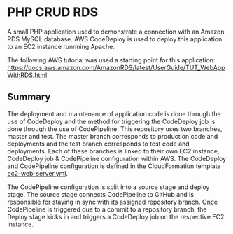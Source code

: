 # PHP CRUD RDS

A small PHP application used to demonstrate a connection with an Amazon RDS MySQL database. AWS CodeDeploy is used to deploy this application to an EC2 instance runnning Apache.

The following AWS tutorial was used a starting point for this application:
<https://docs.aws.amazon.com/AmazonRDS/latest/UserGuide/TUT_WebAppWithRDS.html>

## Summary

The deployment and maintenance of application code is done through the use of CodeDeploy and the method for triggering the CodeDeploy job is done through the use of CodePipeline. This repository uses two branches, master and test. The master branch corresponds to production code and deployments and the test branch corresponds to test code and deployments. Each of these branches is linked to their own EC2 instance, CodeDeploy job & CodePipeline configuration within AWS. The CodeDeploy and CodePipeline configuration is defined in the CloudFormation template [ec2-web-server.yml](https://github.com/jason4151/cloudformation/blob/master/ec2-web-server.yml).

The CodePipeline configuration is split into a source stage and deploy stage. The source stage connects CodePipeline to GitHub and is responsible for staying in sync with its assigned repository branch. Once CodePipeline is triggered due to a commit to a repository branch, the Deploy stage kicks in and triggers a CodeDeploy job on the respective EC2 instance.
